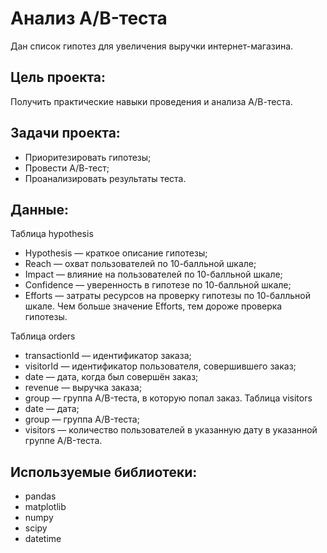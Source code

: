 # Анализ A/B-теста
Дан список гипотез для увеличения выручки интернет-магазина.

## Цель проекта:
Получить практические навыки проведения и анализа А/В-теста.

## Задачи проекта:
- Приоритезировать гипотезы;
- Провести А/В-тест;
- Проанализировать результаты теста.

## Данные:

Таблица hypothesis
- Hypothesis — краткое описание гипотезы;
- Reach — охват пользователей по 10-балльной шкале;
- Impact — влияние на пользователей по 10-балльной шкале;
- Confidence — уверенность в гипотезе по 10-балльной шкале;
- Efforts — затраты ресурсов на проверку гипотезы по 10-балльной шкале. Чем больше значение Efforts, тем дороже проверка гипотезы.

Таблица orders
- transactionId — идентификатор заказа;
- visitorId — идентификатор пользователя, совершившего заказ;
- date — дата, когда был совершён заказ;
- revenue — выручка заказа;
- group — группа A/B-теста, в которую попал заказ.
Таблица visitors
- date — дата;
- group — группа A/B-теста;
- visitors — количество пользователей в указанную дату в указанной группе A/B-теста.

## Используемые библиотеки:
- pandas
- matplotlib
- numpy
- scipy
- datetime
